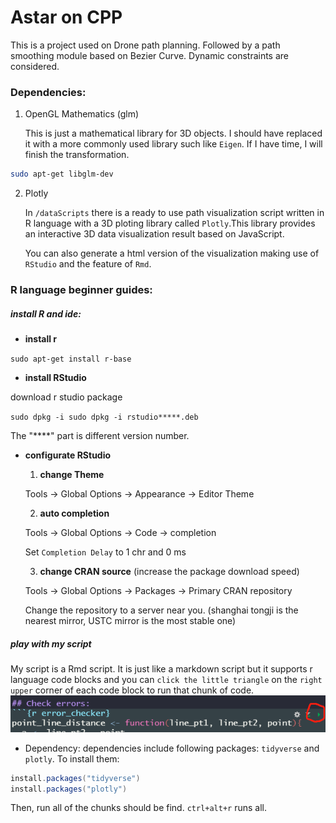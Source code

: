 # Astar on CPP

This is a project used on Drone path planning. Followed by a path smoothing module based on Bezier Curve. Dynamic constraints are considered.

### Dependencies:

1. OpenGL Mathematics (glm)

    This is just a mathematical library for 3D objects. I should have replaced it with a more commonly used library such like `Eigen`. If I have time, I will finish the transformation.

  ```bash
  sudo apt-get libglm-dev
  ```

2. Plotly

    In `/dataScripts` there is a ready to use path visualization script written in R language with a 3D ploting library called `Plotly`.This library provides an interactive 3D data visualization result based on JavaScript.

    You can also generate a html version of the visualization making use of `RStudio` and the feature of `Rmd`.

### R language beginner guides:

##### install R and ide:

* **install r**

`sudo apt-get install r-base`

* **install RStudio**

download r studio package

`sudo dpkg -i sudo dpkg -i rstudio*****.deb`

The "****" part is different version number.

* **configurate RStudio**

  1. **change Theme**

    Tools -> Global Options -> Appearance -> Editor Theme

  2. **auto completion**

    Tools -> Global Options -> Code -> completion

    Set `Completion Delay` to 1 chr and 0 ms

  3. **change CRAN source** (increase the package download speed)

    Tools -> Global Options -> Packages -> Primary CRAN repository

    Change the repository to a server near you. (shanghai tongji is the nearest mirror, USTC mirror is the most stable one)

##### play with my script

My script is a Rmd script. It is just like a markdown script but it supports r language code blocks and you can `click the little triangle` on the `right upper` corner of each code block to run that chunk of code.
![r-run-chunk](pics/r-tutorial1.png)

* Dependency:
dependencies include following packages: `tidyverse` and `plotly`. To install them:
``` java
install.packages("tidyverse")
install.packages("plotly")
```
Then, run all of the chunks should be find.
`ctrl+alt+r` runs all.
